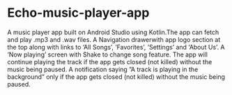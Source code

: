 # Echo-music-player-app

A music player app built on Android Studio using Kotlin.The app can fetch and play .mp3 and .wav files.
A Navigation drawerwith app logo section at the top along with links to ‘All Songs’, ‘Favorites’, ‘Settings’ and ‘About Us’.
A ‘Now playing’ screen with Shake to change song feature.
The app will continue playing the track if the app gets closed (not killed) without the music being paused. A notification saying ”A track is playing in the
background” only if the app gets closed (not killed) without the music being paused.
